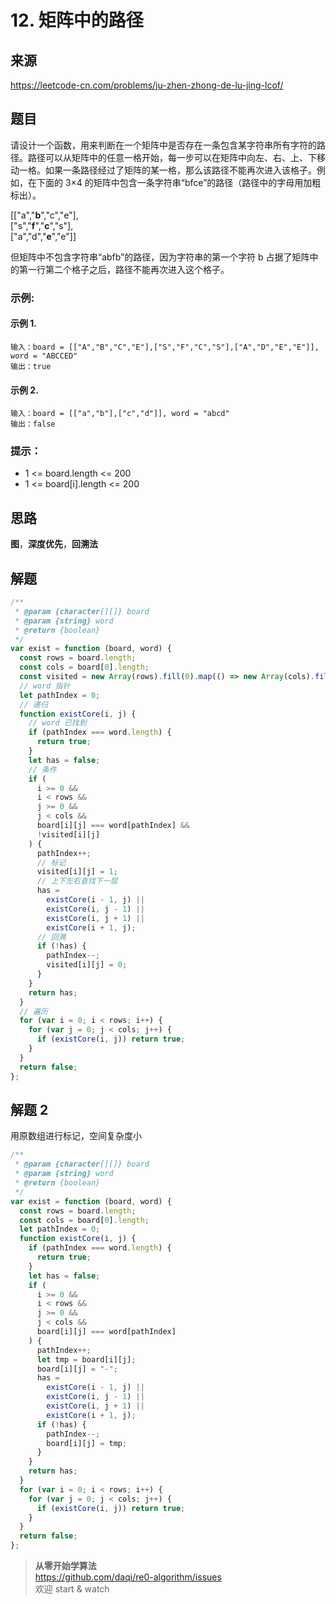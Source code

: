 # 12. 矩阵中的路径

## 来源

https://leetcode-cn.com/problems/ju-zhen-zhong-de-lu-jing-lcof/

## 题目

请设计一个函数，用来判断在一个矩阵中是否存在一条包含某字符串所有字符的路径。路径可以从矩阵中的任意一格开始，每一步可以在矩阵中向左、右、上、下移动一格。如果一条路径经过了矩阵的某一格，那么该路径不能再次进入该格子。例如，在下面的 3×4 的矩阵中包含一条字符串“bfce”的路径（路径中的字母用加粗标出）。

[["a","**b**","c","e"],  
["s","**f**","**c**","s"],  
["a","d","**e**","e"]]

但矩阵中不包含字符串“abfb”的路径，因为字符串的第一个字符 b 占据了矩阵中的第一行第二个格子之后，路径不能再次进入这个格子。

### 示例:

#### 示例 1.

```
输入：board = [["A","B","C","E"],["S","F","C","S"],["A","D","E","E"]], word = "ABCCED"
输出：true
```

#### 示例 2.

```
输入：board = [["a","b"],["c","d"]], word = "abcd"
输出：false
```

### 提示：

- 1 <= board.length <= 200
- 1 <= board[i].length <= 200

## 思路

**图**，**深度优先**，**回溯法**

## 解题

```js
/**
 * @param {character[][]} board
 * @param {string} word
 * @return {boolean}
 */
var exist = function (board, word) {
  const rows = board.length;
  const cols = board[0].length;
  const visited = new Array(rows).fill(0).map(() => new Array(cols).fill(0));
  // word 指针
  let pathIndex = 0;
  // 递归
  function existCore(i, j) {
    // word 已找到
    if (pathIndex === word.length) {
      return true;
    }
    let has = false;
    // 条件
    if (
      i >= 0 &&
      i < rows &&
      j >= 0 &&
      j < cols &&
      board[i][j] === word[pathIndex] &&
      !visited[i][j]
    ) {
      pathIndex++;
      // 标记
      visited[i][j] = 1;
      // 上下左右查找下一层
      has =
        existCore(i - 1, j) ||
        existCore(i, j - 1) ||
        existCore(i, j + 1) ||
        existCore(i + 1, j);
      // 回溯
      if (!has) {
        pathIndex--;
        visited[i][j] = 0;
      }
    }
    return has;
  }
  // 遍历
  for (var i = 0; i < rows; i++) {
    for (var j = 0; j < cols; j++) {
      if (existCore(i, j)) return true;
    }
  }
  return false;
};
```

## 解题 2

用原数组进行标记，空间复杂度小

```js
/**
 * @param {character[][]} board
 * @param {string} word
 * @return {boolean}
 */
var exist = function (board, word) {
  const rows = board.length;
  const cols = board[0].length;
  let pathIndex = 0;
  function existCore(i, j) {
    if (pathIndex === word.length) {
      return true;
    }
    let has = false;
    if (
      i >= 0 &&
      i < rows &&
      j >= 0 &&
      j < cols &&
      board[i][j] === word[pathIndex]
    ) {
      pathIndex++;
      let tmp = board[i][j];
      board[i][j] = "-";
      has =
        existCore(i - 1, j) ||
        existCore(i, j - 1) ||
        existCore(i, j + 1) ||
        existCore(i + 1, j);
      if (!has) {
        pathIndex--;
        board[i][j] = tmp;
      }
    }
    return has;
  }
  for (var i = 0; i < rows; i++) {
    for (var j = 0; j < cols; j++) {
      if (existCore(i, j)) return true;
    }
  }
  return false;
};
```

> **从零开始学算法**  
> https://github.com/daqi/re0-algorithm/issues  
> 欢迎 start & watch
